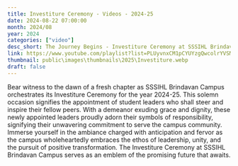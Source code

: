 ```yaml
---
title: Investiture Ceremony - Videos - 2024-25
date: 2024-08-22 07:00:00
month: 2024/08
year: 2024
categories: ["video"]
desc_short: The Journey Begins - Investiture Ceremony at SSSIHL Brindavan Campus
link: https://www.youtube.com/playlist?list=PLUyvnxCM1pCYUYzgQwcolrYVSMLCLdckv
thumbnail: public\images\thumbnails\2025\Investiture.webp
draft: false
---
```


 Bear witness to the dawn of a fresh chapter as SSSIHL Brindavan Campus orchestrates its Investiture Ceremony for the year 2024-25. This solemn occasion signifies the appointment of student leaders who shall steer and inspire their fellow peers. With a demeanor exuding grace and dignity, these newly appointed leaders proudly adorn their symbols of responsibility, signifying their unwavering commitment to serve the campus community. Immerse yourself in the ambiance charged with anticipation and fervor as the campus wholeheartedly embraces the ethos of leadership, unity, and the pursuit of positive transformation. The Investiture Ceremony at SSSIHL Brindavan Campus serves as an emblem of the promising future that awaits.
 